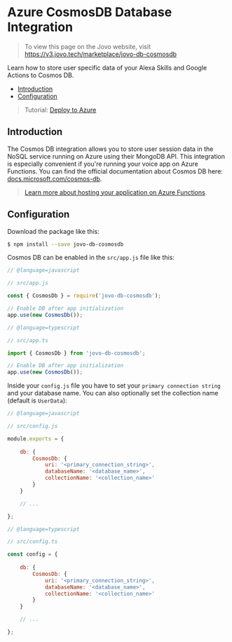 # Azure CosmosDB Database Integration

> To view this page on the Jovo website, visit https://v3.jovo.tech/marketplace/jovo-db-cosmosdb

Learn how to store user specific data of your Alexa Skills and Google Actions to Cosmos DB.

* [Introduction](#introduction)
* [Configuration](#configuration)

> Tutorial: [Deploy to Azure](https://v3.jovo.tech/tutorials/deploy-to-azure)

## Introduction

The Cosmos DB integration allows you to store user session data in the NoSQL service running on Azure using their MongoDB API. This integration is especially convenient if you're running your voice app on Azure Functions. You can find the official documentation about Cosmos DB here: [docs.microsoft.com/cosmos-db](https://docs.microsoft.com/en-us/azure/cosmos-db/).

> [Learn more about hosting your application on Azure Functions](https://v3.jovo.tech/docs/hosting/azure-functions).

## Configuration

Download the package like this:

```sh
$ npm install --save jovo-db-cosmosdb
```

Cosmos DB can be enabled in the `src/app.js` file like this:

```javascript
// @language=javascript

// src/app.js

const { CosmosDb } = require('jovo-db-cosmosdb');

// Enable DB after app initialization
app.use(new CosmosDb());

// @language=typescript

// src/app.ts

import { CosmosDb } from 'jovo-db-cosmosdb';

// Enable DB after app initialization
app.use(new CosmosDb());
```

Inside your `config.js` file you have to set your `primary connection string` and your database name. You can also optionally set the collection name (default is `UserData`):

```javascript
// @language=javascript

// src/config.js

module.exports = {
    
    db: {
        CosmosDb: {
            uri: '<primary_connection_string>',
            databaseName: '<database_name>',
            collectionName: '<collection_name>'
        }
    }

    // ...

};

// @language=typescript

// src/config.ts

const config = {
    
    db: {
        CosmosDb: {
            uri: '<primary_connection_string>',
            databaseName: '<database_name>',
            collectionName: '<collection_name>'
        }
    }

    // ...

};
```